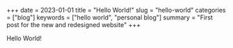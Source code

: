 +++
date = 2023-01-01
title = "Hello World!"
slug = "hello-world"
categories = ["blog"]
keywords = ["hello world", "personal blog"]
summary = "First post for the new and redesigned website"
+++

Hello World!
